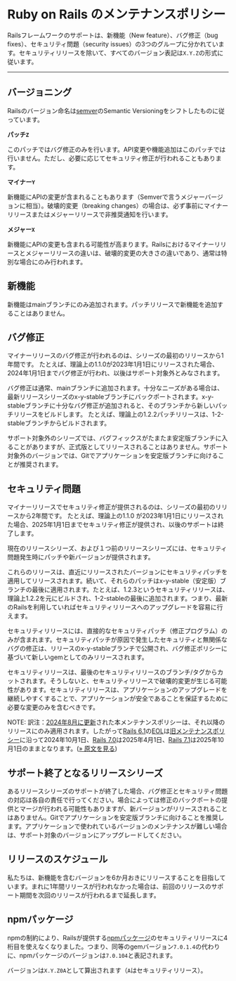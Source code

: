 Ruby on Rails のメンテナンスポリシー
====================================

Railsフレームワークのサポートは、新機能（New feature）、バグ修正（bug fixes）、セキュリティ問題（security issues）の3つのグループに分かれています。セキュリティリリースを除いて、すべてのバージョン表記は`X.Y.Z`の形式に従います。

--------------------------------------------------------------------------------

バージョニング
------------

Railsのバージョン命名は[semver](http://semver.org/)のSemantic Versioningをシフトしたものに従っています。

**パッチ`Z`**

このパッチではバグ修正のみを行います。API変更や機能追加はこのパッチでは行いません。ただし、必要に応じてセキュリティ修正が行われることもあります。

**マイナー`Y`**

新機能にAPIの変更が含まれることもあります（Semverで言うメジャーバージョンに相当）。破壊的変更（breaking changes）の場合は、必ず事前にマイナーリリースまたはメジャーリリースで非推奨通知を行います。

**メジャー`X`**

新機能にAPIの変更も含まれる可能性が高まります。Railsにおけるマイナーリリースとメジャーリリースの違いは、破壊的変更の大きさの違いであり、通常は特別な場合にのみ行われます。

新機能
------------

新機能はmainブランチにのみ追加されます。パッチリリースで新機能を追加することはありません。

バグ修正
---------

マイナーリリースのバグ修正が行われるのは、シリーズの最初のリリースから1年間です。
たとえば、理論上の1.1.0が2023年1月1日にリリースされた場合、2024年1月1日までバグ修正が行われ、以後はサポート対象外とみなされます。

バグ修正は通常、mainブランチに追加されます。十分なニーズがある場合は、最新リリースシリーズのx-y-stableブランチにバックポートされます。x-y-stableブランチに十分なバグ修正が追加されると、そのブランチから新しいパッチリリースをビルドします。
たとえば、理論上の1.2.2パッチリリースは、1-2-stableブランチからビルドされます。

サポート対象外のシリーズでは、バグフィックスがたまたま安定版ブランチに入ることがありますが、正式版としてリリースされることはありません。サポート対象外のバージョンでは、Gitでアプリケーションを安定版ブランチに向けることが推奨されます。

セキュリティ問題
---------------

マイナーリリースでセキュリティ修正が提供されるのは、シリーズの最初のリリースから2年間です。
たとえば、理論上の1.1.0 が2023年1月1日にリリースされた場合、2025年1月1日までセキュリティ修正が提供され、以後のサポートは終了します。

現在のリリースシリーズ、および１つ前のリリースシリーズには、セキュリティ問題発生時にパッチや新バージョンが提供されます。

これらのリリースは、直近にリリースされたバージョンにセキュリティパッチを適用してリリースされます。続いて、それらのパッチはx-y-stable（安定版）ブランチの最後に適用されます。たとえば、1.2.3というセキュリティリリースは、理論上1.2.2を元にビルドされ、1-2-stableの最後に追加されます。つまり、最新のRailsを利用していればセキュリティリリースへのアップグレードを容易に行えます。

セキュリティリリースには、直接的なセキュリティパッチ（修正プログラム）のみが含まれます。セキュリティパッチが原因で発生したセキュリティと無関係なバグの修正は、リリースのx-y-stableブランチで公開され、バグ修正ポリシーに基づいて新しいgemとしてのみリリースされます。

セキュリティリリースは、最後のセキュリティリリースのブランチ/タグからカットされます。そうしないと、セキュリティリリースで破壊的変更が生じる可能性があります。セキュリティリリースは、アプリケーションのアップグレードを継続しやすくすることで、アプリケーションが安全であることを保証するために必要な変更のみを含むべきです。

NOTE: 訳注：[2024年8月に更新](https://github.com/rails/rails/pull/52471)された本メンテナンスポリシーは、それ以降のリリースにのみ適用されます。したがって[Rails 6.1](https://railsguides.jp/6_1_release_notes.html)の[EOL](https://www.google.com/search?q=EOL)は[旧メンテナンスポリシー](https://github.com/yasslab/railsguides.jp/pull/1651/files)に沿って2024年10月1日、[Rails 7.0](https://railsguides.jp/7_0_release_notes.html)は2025年4月1日、[Rails 7.1](https://railsguides.jp/7_1_release_notes.html)は2025年10月1日のままとなります。([» 原文を見る](https://rubyonrails.org/maintenance#security))


サポート終了となるリリースシリーズ
--------------------------

あるリリースシリーズのサポートが終了した場合、バグ修正とセキュリティ問題の対応は各自の責任で行ってください。場合によっては修正のバックポートの提供とマージが行われる可能性もありますが、新バージョンがリリースされることはありません。Gitでアプリケーションを安定版ブランチに向けることを推奨します。アプリケーションで使われているバージョンのメンテナンスが難しい場合は、サポート対象のバージョンにアップグレードしてください。

リリースのスケジュール
----------------

私たちは、新機能を含むバージョンを6か月おきにリリースすることを目指しています。まれに1年間リリースが行われなかった場合は、前回のリリースのサポート期間を次回のリリースが行われるまで延長します。

npmパッケージ
------------

npmの制約により、Railsが提供する[npmパッケージ][]のセキュリティリリースに4桁目を使えなくなりました。つまり、同等のgemバージョン`7.0.1.4`の代わりに、npmパッケージのバージョンは`7.0.104`と表記されます。

バージョンは`X.Y.Z0A`として算出されます（`A`はセキュリティリリース）。

[npmパッケージ]: https://www.npmjs.com/org/rails
